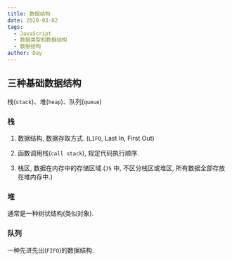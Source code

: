 ```yaml
---
title: 数据结构
date: 2020-03-02
tags:
  - JavaScript
  - 数据类型和数据结构
  - 数据结构
author: Day
---
```


## 三种基础数据结构

栈(`stack`)、堆(`heap`)、队列(`queue`)

### 栈

1. 数据结构, 数据存取方式. (`LIFO`, Last In, First Out)

2. 函数调用栈(`call stack`), 规定代码执行顺序.

3. 栈区, 数据在内存中的存储区域.(`JS` 中, 不区分栈区或堆区, 所有数据全部存放在堆内存中.)

### 堆

通常是一种树状结构(类似对象).

### 队列

一种先进先出(`FIFO`)的数据结构.
